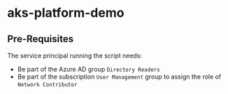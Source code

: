 # aks-platform-demo

## Pre-Requisites

The service principal running the script needs:
- Be part of the Azure AD group `Directory Readers`
- Be part of the subscription `User Management` group to assign the role of `Network Contributor`